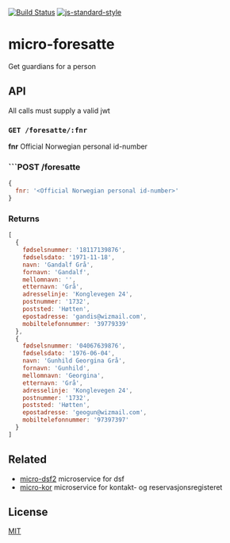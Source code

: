 [![Build Status](https://travis-ci.com/telemark/micro-foresatte.svg?branch=master)](https://travis-ci.com/telemark/micro-foresatte)
[![js-standard-style](https://img.shields.io/badge/code%20style-standard-brightgreen.svg?style=flat)](https://github.com/feross/standard)

# micro-foresatte

Get guardians for a person

## API

All calls must supply a valid jwt

### ```GET /foresatte/:fnr```

**fnr** Official Norwegian personal id-number

### ```POST /foresatte

```JavaScript
{
  fnr: '<Official Norwegian personal id-number>'
}
```

### Returns

```JavaScript
[
  {
    fødselsnummer: '18117139876',
    fødselsdato: '1971-11-18',
    navn: 'Gandalf Grå',
    fornavn: 'Gandalf',
    mellomnavn: '',
    etternavn: 'Grå',
    adresselinje: 'Konglevegen 24',
    postnummer: '1732',
    poststed: 'Høtten',
    epostadresse: 'gandis@wizmail.com',
    mobiltelefonnummer: '39779339'
  },
  {
    fødselsnummer: '04067639876',
    fødselsdato: '1976-06-04',
    navn: 'Gunhild Georgina Grå',
    fornavn: 'Gunhild',
    mellomnavn: 'Georgina',
    etternavn: 'Grå',
    adresselinje: 'Konglevegen 24',
    postnummer: '1732',
    poststed: 'Høtten',
    epostadresse: 'geogun@wizmail.com',
    mobiltelefonnummer: '97397397'
  }
]
```

## Related

- [micro-dsf2](https://github.com/telemark/micro-dsf2) microservice for dsf
- [micro-kor](https://github.com/telemark/micro-kor) microservice for kontakt- og reservasjonsregisteret

## License

[MIT](LICENSE)
